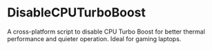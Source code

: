 # DisableCPUTurboBoost
A cross-platform script to disable CPU Turbo Boost for better thermal performance and quieter operation. Ideal for gaming laptops.

